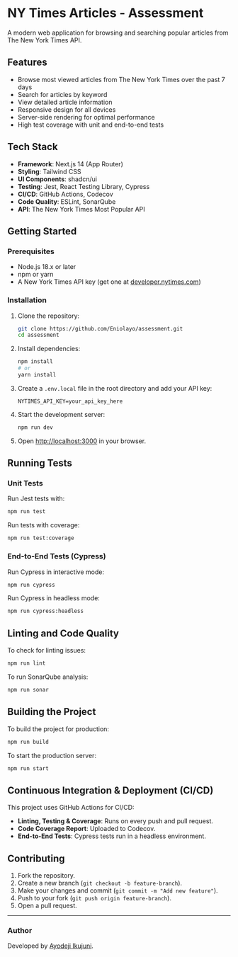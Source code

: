 # NY Times Articles - Assessment

A modern web application for browsing and searching popular articles from The New York Times API.

## Features

- Browse most viewed articles from The New York Times over the past 7 days
- Search for articles by keyword
- View detailed article information
- Responsive design for all devices
- Server-side rendering for optimal performance
- High test coverage with unit and end-to-end tests

## Tech Stack

- **Framework**: Next.js 14 (App Router)
- **Styling**: Tailwind CSS
- **UI Components**: shadcn/ui
- **Testing**: Jest, React Testing Library, Cypress
- **CI/CD**: GitHub Actions, Codecov
- **Code Quality**: ESLint, SonarQube
- **API**: The New York Times Most Popular API

## Getting Started

### Prerequisites

- Node.js 18.x or later
- npm or yarn
- A New York Times API key (get one at [developer.nytimes.com](https://developer.nytimes.com/))

### Installation

1. Clone the repository:

   ```bash
   git clone https://github.com/Eniolayo/assessment.git
   cd assessment
   ```

2. Install dependencies:

   ```bash
   npm install
   # or
   yarn install
   ```

3. Create a `.env.local` file in the root directory and add your API key:

   ```env
   NYTIMES_API_KEY=your_api_key_here
   ```

4. Start the development server:

   ```bash
   npm run dev
   ```

5. Open [http://localhost:3000](http://localhost:3000) in your browser.

## Running Tests

### Unit Tests

Run Jest tests with:

```bash
npm run test
```

Run tests with coverage:

```bash
npm run test:coverage
```

### End-to-End Tests (Cypress)

Run Cypress in interactive mode:

```bash
npm run cypress
```

Run Cypress in headless mode:

```bash
npm run cypress:headless
```

## Linting and Code Quality

To check for linting issues:

```bash
npm run lint
```

To run SonarQube analysis:

```bash
npm run sonar
```

## Building the Project

To build the project for production:

```bash
npm run build
```

To start the production server:

```bash
npm run start
```

## Continuous Integration & Deployment (CI/CD)

This project uses GitHub Actions for CI/CD:

- **Linting, Testing & Coverage**: Runs on every push and pull request.
- **Code Coverage Report**: Uploaded to Codecov.
- **End-to-End Tests**: Cypress tests run in a headless environment.

## Contributing

1. Fork the repository.
2. Create a new branch (`git checkout -b feature-branch`).
3. Make your changes and commit (`git commit -m "Add new feature"`).
4. Push to your fork (`git push origin feature-branch`).
5. Open a pull request.

---

### Author

Developed by [Ayodeji Ikujuni](https://github.com/Eniolayo).
